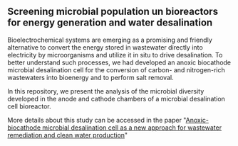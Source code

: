 ## Screening microbial population un bioreactors for energy generation and water desalination

Bioelectrochemical systems are emerging as a promising and friendly alternative to convert the energy stored in wastewater directly into electricity by microorganisms and utilize it in situ to drive desalination. 
To better understand such processes, we had developed an anoxic biocathode microbial desalination cell for the conversion of carbon- and nitrogen-rich wastewaters into bioenergy and to perform salt removal. 

In this repository, we present the analysis of the microbial diversity developed in the anode and cathode chambers of a microbial desalination cell bioreactor.

More details about this study can be accessed in the paper "[Anoxic-biocathode microbial desalination cell as a new approach for wastewater remediation and clean water production](https://iwaponline.com/wst/article/doi/10.2166/wst.2020.134/73233/Anoxic-biocathode-microbial-desalination-cell-as-a)"
